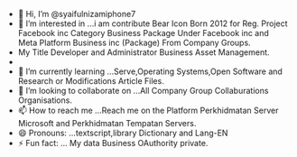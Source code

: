 - 👋 Hi, I’m @syaifulnizamiphone7 
- 👀 I’m interested in ...i am contribute Bear Icon Born 2012 for Reg. Project Facebook inc Category Business Package Under Facebook inc and Meta Platform Business inc (Package) From Company Groups.
- My Title Developer and Administrator Business Asset Management.
- 
- 🌱 I’m currently learning ...Serve,Operating Systems,Open Software and Research or Modifications Article Files.
- 💞️ I’m looking to collaborate on ...All Company Group Collaburations Organisations.
- 📫 How to reach me ...Reach me on the Platform Perkhidmatan Server Microsoft and Perkhidmatan Tempatan Servers.
- 😄 Pronouns: ...textscript,library Dictionary and Lang-EN
- ⚡ Fun fact: ...
My data Business OAuthority private.
<!---
syaifulnizamiphone7/syaifulnizamiphone7 is a ✨ special ✨ repository because its `README.md` (this file) appears on your GitHub profile.
You can click the Preview link to take a look at your changes.
--->
